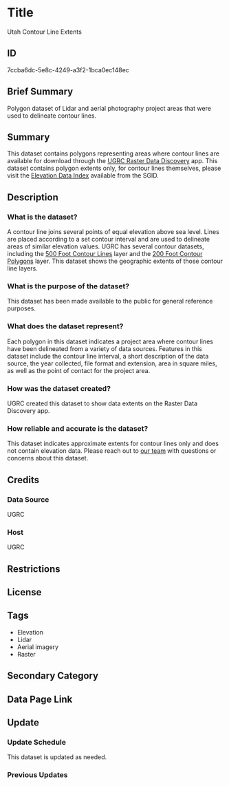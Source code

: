 # Title

Utah Contour Line Extents

## ID

7ccba6dc-5e8c-4249-a3f2-1bca0ec148ec

## Brief Summary

Polygon dataset of Lidar and aerial photography project areas that were used to delineate contour lines.

## Summary

This dataset contains polygons representing areas where contour lines are available for download through the [UGRC Raster Data Discovery](https://raster.utah.gov/) app. This dataset contains polygon extents only, for contour lines themselves, please visit the [Elevation Data Index](https://gis.utah.gov/products/sgid/elevation/) available from the SGID.

## Description

### What is the dataset?

A contour line joins several points of equal elevation above sea level. Lines are placed according to a set contour interval and are used to delineate areas of similar elevation values. UGRC has several contour datasets, including the [500 Foot Contour Lines](https://gis.utah.gov/products/sgid/elevation/500-foot-contours/) layer and the [200 Foot Contour Polygons](https://gis.utah.gov/products/sgid/elevation/200-foot-generalized-contours/) layer. This dataset shows the geographic extents of those contour line layers.

### What is the purpose of the dataset?

This dataset has been made available to the public for general reference purposes.

### What does the dataset represent?

Each polygon in this dataset indicates a project area where contour lines have been delineated from a variety of data sources. Features in this dataset include the contour line interval, a short description of the data source, the year collected, file format and extension, area in square miles, as well as the point of contact for the project area.

### How was the dataset created?

UGRC created this dataset to show data extents on the Raster Data Discovery app.

### How reliable and accurate is the dataset?

This dataset indicates approximate extents for contour lines only and does not contain elevation data. Please reach out to [our team](https://gis.utah.gov/contact/) with questions or concerns about this dataset.

## Credits

### Data Source

UGRC

### Host

UGRC

## Restrictions

## License

## Tags

- Elevation
- Lidar
- Aerial imagery
- Raster

## Secondary Category

## Data Page Link

## Update

### Update Schedule

This dataset is updated as needed.

### Previous Updates
